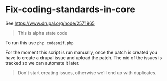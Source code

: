 # Fix-coding-standards-in-core

See https://www.drupal.org/node/2571965

> This is alpha state code

To run this use ```php codesnif.php```

For the moment this script is run manually, once the patch is created you have to create a drupal issue and upload the patch.
The nid of the issues is tracked so we can automate it later.

> Don't start creating issues, otherwise we'll end up with duplicates.
